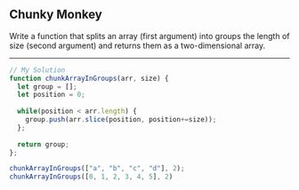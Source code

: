 ## Chunky Monkey
Write a function that splits an array (first argument) into groups the length of size (second argument) and returns them as a two-dimensional array.

---
```JavaScript
// My Solution
function chunkArrayInGroups(arr, size) {
  let group = [];
  let position = 0;
  
  while(position < arr.length) {
    group.push(arr.slice(position, position+=size));
  };
  
  return group;
};

chunkArrayInGroups(["a", "b", "c", "d"], 2);
chunkArrayInGroups([0, 1, 2, 3, 4, 5], 2)

```
